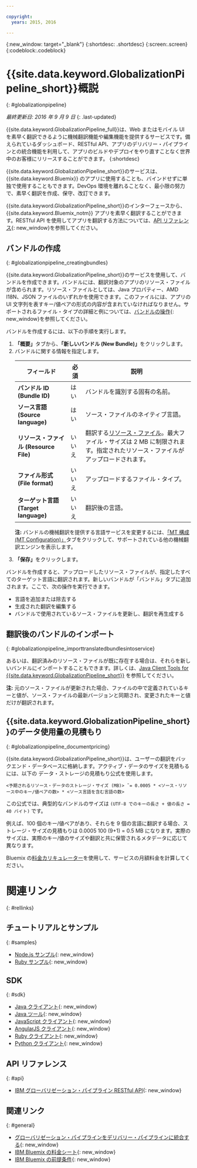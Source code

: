 ```yaml
---

copyright:
  years: 2015, 2016

---
```


{:new_window: target="_blank"}
{:shortdesc: .shortdesc}
{:screen:.screen}
{:codeblock:.codeblock}


# {{site.data.keyword.GlobalizationPipeline_short}}概説
{: #globalizationpipeline}

*最終更新日: 2016 年 9 月 9 日*
{: .last-updated}

{{site.data.keyword.GlobalizationPipeline_full}}は、Web またはモバイル UI を素早く翻訳できるように機械翻訳機能や編集機能を提供するサービスです。備えられているダッシュボード、RESTful API、アプリのデリバリー・パイプラインとの統合機能を利用して、アプリのビルドやデプロイをやり直すことなく世界中のお客様にリリースすることができます。
{:shortdesc}

{{site.data.keyword.GlobalizationPipeline_short}}のサービスは、{{site.data.keyword.Bluemix}} のアプリに使用することも、バインドせずに単独で使用することもできます。DevOps 環境を離れることなく、最小限の努力で、素早く翻訳を作成、保守、改訂できます。

{{site.data.keyword.GlobalizationPipeline_short}}のインターフェースから、{{site.data.keyword.Bluemix_notm}} アプリを素早く翻訳することができます。RESTful API を使用してアプリを翻訳する方法については、[API リファレンス](https://gp-rest.ng.bluemix.net/translate/swagger/index.html){: new_window}を参照してください。 


## バンドルの作成
{: #globalizationpipeline_creatingbundles}

{{site.data.keyword.GlobalizationPipeline_short}}のサービスを使用して、バンドルを作成できます。バンドルには、翻訳対象のアプリのリソース・ファイルが含められます。リソース・ファイルとしては、Java プロパティー、AMD I18N、JSON ファイルのいずれかを使用できます。このファイルには、アプリの UI 文字列を表すキー/値ペアの形式の内容が含まれていなければなりません。サポートされるファイル・タイプの詳細と例については、[バンドルの操作](./bundles.html){: new_window}を参照してください。

バンドルを作成するには、以下の手順を実行します。

<ol>
<li><strong>「概要」</strong>タブから、<strong>「新しいバンドル (New Bundle)」</strong>をクリックします。</li>

<li>バンドルに関する情報を指定します。</li>
<table>
<thead>
<tr>
<th>フィールド</th>
<th>必須</th>
<th>説明</th>
</tr>
</thead>
<tbody>
<tr>
<td><strong>バンドル ID (Bundle ID)</strong></td>
<td>はい</td>
<td>バンドルを識別する固有の名前。</td>
</tr>
<tr>
<td><strong>ソース言語 (Source language)</strong></td>
<td>はい</td>
<td>ソース・ファイルのネイティブ言語。</td>
</tr>
<tr>
<td><strong>リソース・ファイル (Resource File)</strong></td>
<td>いいえ</td>
<td>翻訳する<a href=https://new-console.ng.bluemix.net/docs/services/GlobalizationPipeline/bundles.html>リソース・ファイル</a>。最大ファイル・サイズは 2 MB に制限されます。指定されたリソース・ファイルがアップロードされます。</td>
</tr>
<tr>
<td><strong>ファイル形式 (File format)</strong></td>
<td>いいえ</td>
<td>アップロードするファイル・タイプ。</td>
</tr>
<tr>
<td><strong>ターゲット言語 (Target language)</strong></td>
<td>いいえ</td>
<td>翻訳後の言語。</td>
</tr>
</tbody>
</table>

<p><strong>注:</strong> バンドルの機械翻訳を提供する言語サービスを変更するには、<a href=https://new-console.ng.bluemix.net/docs/services/GlobalizationPipeline/managing_translations.html#globalizationpipeline_service_to_service>「MT 構成 (MT Configuration)」</a>タブをクリックして、サポートされている他の機械翻訳エンジンを表示します。</p>

<li><strong>「保存」</strong>をクリックします。</li></ol>


バンドルを作成すると、アップロードしたリソース・ファイルが、指定したすべてのターゲット言語に翻訳されます。新しいバンドルが「バンドル」タブに追加されます。ここで、次の操作を実行できます。

* 言語を追加または除去する
* 生成された翻訳を編集する
* バンドルで使用されているソース・ファイルを更新し、翻訳を再生成する

## 翻訳後のバンドルのインポート
{: #globalizationpipeline_importtranslatedbundlesintoservice}

あるいは、翻訳済みのリソース・ファイルが既に存在する場合は、それらを新しいバンドルにインポートすることもできます。詳しくは、[Java Client Tools for {{site.data.keyword.GlobalizationPipeline_short}}](https://github.com/IBM-Bluemix/gp-java-tools) を参照してください。

**注:** 元のソース・ファイルが更新された場合、ファイルの中で定義されているキーと値が、ソース・ファイルの最新バージョンと同期され、変更されたキーと値だけが翻訳されます。

## {{site.data.keyword.GlobalizationPipeline_short}}のデータ使用量の見積もり
{: #globalizationpipeline_documentpricing}

{{site.data.keyword.GlobalizationPipeline_short}}は、ユーザーの翻訳をバックエンド・データベースに格納します。アクティブ・データのサイズを見積もるには、以下の
データ・ストレージの見積もり公式を使用します。

`<予期されるリソース・データのストレージ・サイズ (MB)> ˜= 0.0005 * <ソース・リソース中のキー/値ペアの数> * <ソース言語を含む言語の数>`

この公式では、典型的なバンドルのサイズは `(UTF-8 でのキーの長さ + 値の長さ = 40 バイト)` です。

例えば、100 個のキー/値ペアがあり、それらを 9 個の言語に翻訳する場合、ストレージ・サイズの見積もりは 0.0005 100 (9+1) = 0.5 MB になります。実際のサイズは、実際のキー/値のサイズや翻訳と共に保管されるメタデータに応じて異なります。

Bluemix の[料金カリキュレーター](https://console.ng.bluemix.net/?direct=classic/#/pricing/cloudOEPaneId=pricing&paneId=pricingSheet&orgGuid=127a45f4-4461-4d5b-a26b-6dc2fdd1a3a2&spaceGuid=208fb1ff-413b-4fd9-9615-e8226062d0f3)を使用して、サービスの月額料金を計算してください。


# 関連リンク
{: #rellinks}
## チュートリアルとサンプル
{: #samples}

* [Node.js サンプル](https://github.com/IBM-Bluemix/gp-nodejs-sample){: new_window}
* [Ruby サンプル](https://github.com/IBM-Bluemix/gp-ruby-sample){: new_window}

## SDK
{: #sdk}

* [Java クライアント](https://github.com/IBM-Bluemix/gp-java-client){: new_window}
* [Java ツール](https://github.com/IBM-Bluemix/gp-java-tools){: new_window}
* [JavaScript クライアント](https://github.com/IBM-Bluemix/gp-js-client){: new_window}
* [AngularJS クライアント](https://github.com/IBM-Bluemix/gp-angular-client){: new_window}
* [Ruby クライアント](https://github.com/IBM-Bluemix/gp-ruby-client){: new_window}
* [Python クライアント](https://github.com/IBM-Bluemix/gp-python-client){: new_window}

## API リファレンス
{: #api}

* [IBM グローバリゼーション・パイプライン RESTful API](https://gp-rest.ng.bluemix.net/translate/swagger/index.html){: new_window}

## 関連リンク
{: #general}

* [グローバリゼーション・パイプラインをデリバリー・パイプラインに統合する](https://hub.jazz.net/docs/deploy_ext/#globalize){: new_window}
* [IBM Bluemix の料金シート](https://www.ng.bluemix.net/#/pricing){: new_window}
* [IBM Bluemix の前提条件](https://developer.ibm.com/bluemix/support/#prereqs){: new_window}
